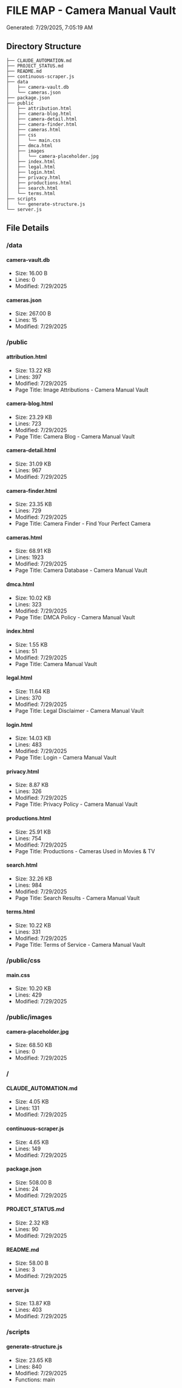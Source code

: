 # FILE MAP - Camera Manual Vault
Generated: 7/29/2025, 7:05:19 AM

## Directory Structure

```
├── CLAUDE_AUTOMATION.md
├── PROJECT_STATUS.md
├── README.md
├── continuous-scraper.js
├── data
│   ├── camera-vault.db
│   └── cameras.json
├── package.json
├── public
│   ├── attribution.html
│   ├── camera-blog.html
│   ├── camera-detail.html
│   ├── camera-finder.html
│   ├── cameras.html
│   ├── css
│   │   └── main.css
│   ├── dmca.html
│   ├── images
│   │   └── camera-placeholder.jpg
│   ├── index.html
│   ├── legal.html
│   ├── login.html
│   ├── privacy.html
│   ├── productions.html
│   ├── search.html
│   └── terms.html
├── scripts
│   └── generate-structure.js
└── server.js

```

## File Details

### /data

#### camera-vault.db
- Size: 16.00 B
- Lines: 0
- Modified: 7/29/2025

#### cameras.json
- Size: 267.00 B
- Lines: 15
- Modified: 7/29/2025

### /public

#### attribution.html
- Size: 13.22 KB
- Lines: 397
- Modified: 7/29/2025
- Page Title: Image Attributions - Camera Manual Vault

#### camera-blog.html
- Size: 23.29 KB
- Lines: 723
- Modified: 7/29/2025
- Page Title: Camera Blog - Camera Manual Vault

#### camera-detail.html
- Size: 31.09 KB
- Lines: 967
- Modified: 7/29/2025

#### camera-finder.html
- Size: 23.35 KB
- Lines: 729
- Modified: 7/29/2025
- Page Title: Camera Finder - Find Your Perfect Camera

#### cameras.html
- Size: 68.91 KB
- Lines: 1923
- Modified: 7/29/2025
- Page Title: Camera Database - Camera Manual Vault

#### dmca.html
- Size: 10.02 KB
- Lines: 323
- Modified: 7/29/2025
- Page Title: DMCA Policy - Camera Manual Vault

#### index.html
- Size: 1.55 KB
- Lines: 51
- Modified: 7/29/2025
- Page Title: Camera Manual Vault

#### legal.html
- Size: 11.64 KB
- Lines: 370
- Modified: 7/29/2025
- Page Title: Legal Disclaimer - Camera Manual Vault

#### login.html
- Size: 14.03 KB
- Lines: 483
- Modified: 7/29/2025
- Page Title: Login - Camera Manual Vault

#### privacy.html
- Size: 8.87 KB
- Lines: 326
- Modified: 7/29/2025
- Page Title: Privacy Policy - Camera Manual Vault

#### productions.html
- Size: 25.91 KB
- Lines: 754
- Modified: 7/29/2025
- Page Title: Productions - Cameras Used in Movies & TV

#### search.html
- Size: 32.26 KB
- Lines: 984
- Modified: 7/29/2025
- Page Title: Search Results - Camera Manual Vault

#### terms.html
- Size: 10.22 KB
- Lines: 331
- Modified: 7/29/2025
- Page Title: Terms of Service - Camera Manual Vault

### /public/css

#### main.css
- Size: 10.20 KB
- Lines: 429
- Modified: 7/29/2025

### /public/images

#### camera-placeholder.jpg
- Size: 68.50 KB
- Lines: 0
- Modified: 7/29/2025

### /

#### CLAUDE_AUTOMATION.md
- Size: 4.05 KB
- Lines: 131
- Modified: 7/29/2025

#### continuous-scraper.js
- Size: 4.65 KB
- Lines: 149
- Modified: 7/29/2025

#### package.json
- Size: 508.00 B
- Lines: 24
- Modified: 7/29/2025

#### PROJECT_STATUS.md
- Size: 2.32 KB
- Lines: 90
- Modified: 7/29/2025

#### README.md
- Size: 58.00 B
- Lines: 3
- Modified: 7/29/2025

#### server.js
- Size: 13.87 KB
- Lines: 403
- Modified: 7/29/2025

### /scripts

#### generate-structure.js
- Size: 23.65 KB
- Lines: 840
- Modified: 7/29/2025
- Functions: main

